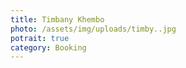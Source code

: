 ```yaml
---
title: Timbany Khembo
photo: /assets/img/uploads/timby..jpg
potrait: true
category: Booking
---
```

